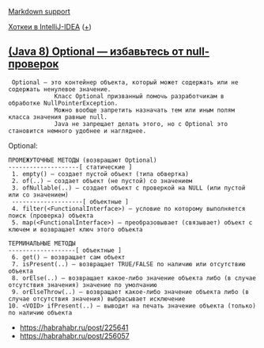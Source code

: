 [Markdown support](https://daringfireball.net/projects/markdown/syntax)

[Хоткеи в IntelliJ-IDEA](https://juja.com.ua/java/ide/intellij-idea-hotkeys) ([+](http://eax.me/intellij-idea-hotkeys))


[(Java 8) Optional — избавьтесь от null-проверок](https://examples.javacodegeeks.com/core-java/util/optional/java-8-optional-example)
---
     Optional — это контейнер объекта, который может содержать или не содержать ненулевое значение.
                 Класс Optional призванный помочь разработчикам в обработке NullPointerException.
                 Можно вообще запретить назначать тем или иным полям класса значения равные null.
                 Java не запрещает делать этого, но с Optional это становится немного удобнее и нагляднее.

Optional:

    ПРОМЕЖУТОЧНЫЕ МЕТОДЫ (возвращают Optional)
    --------------------[ статические ]
     1. empty() — создает пустой объект (типа обвертка)
     2. of(..) — создает объект (не пустой) со значением
     3. ofNullable(..) — создает объект с проверкой на NULL (или пустой или со значением)
     --------------------[ объектные ]
     4. filter(<FunctionalInterface>) — условие по которому выполняется поиск (проверка) объекта
     5. map(<FunctionalInterface>) — преобразовывает (связывает) объект с ключем и возвращает ключ этого объекта
      
    ТЕРМИНАЛЬНЫЕ МЕТОДЫ
    -------------------[ объектные ]
     6. get() — возвращает сам объект
     7. isPresent(..) — возвращает TRUE/FALSE по наличию или отсутствию объекта
     8. orElse(..) — возвращает какое-либо значение объекта либо (в случае отсутствия значения) значение по умолчанию 
     9. orElseThrow(..) — возвращает какое-либо значение объекта либо (в случае отсутствия значения) выбрасывает исключение
    10. <VOID> ifPresent(..) — выводит на печать значение объекта (только) по наличию объекта

* https://habrahabr.ru/post/225641
* https://habrahabr.ru/post/256057


